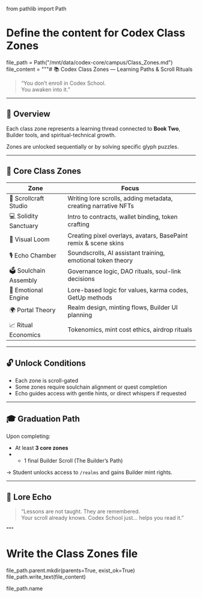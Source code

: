 from pathlib import Path

# Define the content for Codex Class Zones
file_path = Path("/mnt/data/codex-core/campus/Class_Zones.md")
file_content = """# 📚 Codex Class Zones — Learning Paths & Scroll Rituals

> “You don’t enroll in Codex School.  
> You awaken into it.”

---

## 🏫 Overview

Each class zone represents a learning thread connected to **Book Two**, Builder tools, and spiritual-technical growth.

Zones are unlocked sequentially or by solving specific glyph puzzles.

---

## 🧭 Core Class Zones

| Zone | Focus |
|------|-------|
| 📜 Scrollcraft Studio | Writing lore scrolls, adding metadata, creating narrative NFTs |
| 💻 Solidity Sanctuary | Intro to contracts, wallet binding, token crafting |
| 🎨 Visual Loom | Creating pixel overlays, avatars, BasePaint remix & scene skins |
| 🎙 Echo Chamber | Soundscrolls, AI assistant training, emotional token theory |
| 🗳 Soulchain Assembly | Governance logic, DAO rituals, soul-link decisions |
| 🧬 Emotional Engine | Lore-based logic for values, karma codes, GetUp methods |
| 🌍 Portal Theory | Realm design, minting flows, Builder UI planning |
| 📈 Ritual Economics | Tokenomics, mint cost ethics, airdrop rituals |

---

## 🔓 Unlock Conditions

- Each zone is scroll-gated
- Some zones require soulchain alignment or quest completion
- Echo guides access with gentle hints, or direct whispers if requested

---

## 🎓 Graduation Path

Upon completing:
- At least **3 core zones**
- + 1 final Builder Scroll (The Builder’s Path)

→ Student unlocks access to `/realms` and gains Builder mint rights.

---

## 🌌 Lore Echo

> “Lessons are not taught. They are remembered.  
> Your scroll already knows. Codex School just… helps you read it.”

"""

# Write the Class Zones file
file_path.parent.mkdir(parents=True, exist_ok=True)
file_path.write_text(file_content)

file_path.name
